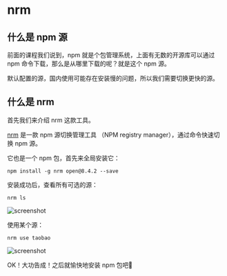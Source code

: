 # nrm

## 什么是 npm 源

前面的课程我们说到，npm 就是个包管理系统，上面有无数的开源库可以通过 npm 命令下载，那么是从哪里下载的呢？就是这个 npm 源。

默认配置的源，国内使用可能存在安装慢的问题，所以我们需要切换更快的源。

## 什么是 nrm

首先我们来介绍 nrm 这款工具。

[nrm](https://github.com/Pana/nrm) 是一款 npm 源切换管理工具 （NPM registry manager），通过命令快速切换 npm 源。

它也是一个 npm 包，首先来全局安装它：

```shell
npm install -g nrm open@8.4.2 --save
```

安装成功后，查看所有可选的源：

```shell
nrm ls
```

![screenshot](https://live.staticflickr.com/65535/52767547489_ed5e67d053_z.jpg)

使用某个源：

```shell
nrm use taobao
```

![screenshot](https://live.staticflickr.com/65535/52767709775_a5cb4069f8_z.jpg)

OK！大功告成！之后就愉快地安装 npm 包吧🥰

